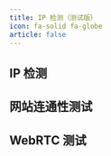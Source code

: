 ```yaml
---
title: IP 检测（测试版）
icon: fa-solid fa-globe
article: false
---
```


## IP 检测

<ipcheck />

## 网站连通性测试

<Connectivity />

## WebRTC 测试

<WebRTC />
